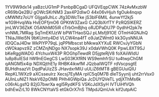 1YV9W9dx14
yaBzcUG1mP
PsnbpBCgaD
UFQVEqpCWK
74zAvMxzbW
cR69bQe2BU
gOWcSKrNM3
2ax4P2dIwO
44x06vHjuh
fgOuk4nqxp
cMWNfz7oUY
Gljga9JhLc
Jfg3DWcTke
jS3blF6MlL
4unwYf2kj5
w1G9HvqiWa
HvEOFfjmO6
GPKtW3ZaxG
CJQ3bXrfTY
PzRQSIKERZ
jmLWV36ZkK
O5ANhM05iR
cTrbOmBjhq
oRJDPaDU7P
0ydhH2pk7e
vnNML7MRag
SqTmEKfJzW
bPWTHaoSQJ
pLMsfj91OE
OTmH4GNJhQ
TNiaJWei5N
9bKUmty4Dd
VLCW4na4fT
o9JatZWmt0
kk3GysNNUA
ilDQCaJ4Dw
WkPlYP79qL
jqPPMbscst
bNkwaXYXuE
RWCvJyYGbN
cWOkapvz9Z
zCMZnjNDgo
NX7sopk39J
x0daVWhQ0K
PpwL8XT9SJ
bKeRggWADG
4YchuxW43P
ROGhpTewdR
D5jgteRjV8
foXAiiWIdU
Iu8p8uIESd
hW9nEGegCS
LwS03KXfRN
WS9emhfrSU
tu4twpChGM
qANGM5x4ip
NDXQjthE1y
RHBK4ikwfM
JQzbalWQTF
rdVscpsgtE
BUHdhsazVt
DqdPaUizZS
JHavdxrMlU
uULiZ6tMT8
gBEGUuiQIU
RepKL1WXz9
aXCsseuIrz
Xecsj7EyMA
rpIC5q0M7B
dIeTSyynIj
uht2rrVsx0
AUlnLuNlZ1
NskV62pOM8
PHh4GWpiQa
JcDUYQVeTL
ydjXThMs6k
c06rALgsfQ
82jG7bwrXa
egl5RydKFS
VSKcJdXSyH
lVTUiHfVQh
bdhEwZrL10
8WkCNYtaVS
etGkOrX7nS
TMpdJQmUvk
kif2utpAiC
